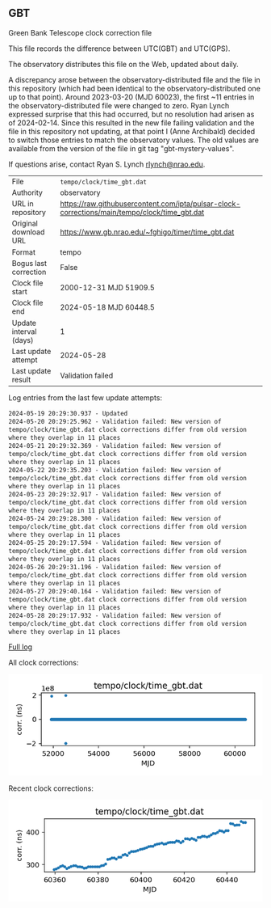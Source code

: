 
## GBT

Green Bank Telescope clock correction file

This file records the difference between UTC(GBT) and UTC(GPS).

The observatory distributes this file on the Web, updated about daily.

A discrepancy arose between the observatory-distributed file and the
file in this repository (which had been identical to the 
observatory-distributed one up to that point). Around 
2023-03-20 (MJD 60023), the first ~11 entries in the 
observatory-distributed file were changed to zero.
Ryan Lynch expressed surprise that this had occurred, but no
resolution had arisen as of 2024-02-14. Since this resulted in
the new file failing validation and the file in this repository
not updating, at that point I (Anne Archibald) decided to
switch those entries to match the observatory values. The old values
are available from the version of the file in git tag 
"gbt-mystery-values".

If questions arise, contact Ryan S. Lynch <rlynch@nrao.edu>.

|     |     |
|:--- |:--- |
| File | `tempo/clock/time_gbt.dat` |
| Authority | observatory |
| URL in repository | <https://raw.githubusercontent.com/ipta/pulsar-clock-corrections/main/tempo/clock/time_gbt.dat> |
| Original download URL | <https://www.gb.nrao.edu/~fghigo/timer/time_gbt.dat> |
| Format | tempo |
| Bogus last correction | False |
| Clock file start | 2000-12-31 MJD 51909.5 |
| Clock file end | 2024-05-18 MJD 60448.5 |
| Update interval (days) | 1 |
| Last update attempt | 2024-05-28 |
| Last update result | Validation failed |

Log entries from the last few update attempts:
```
2024-05-19 20:29:30.937 - Updated
2024-05-20 20:29:25.962 - Validation failed: New version of tempo/clock/time_gbt.dat clock corrections differ from old version where they overlap in 11 places
2024-05-21 20:29:32.369 - Validation failed: New version of tempo/clock/time_gbt.dat clock corrections differ from old version where they overlap in 11 places
2024-05-22 20:29:35.203 - Validation failed: New version of tempo/clock/time_gbt.dat clock corrections differ from old version where they overlap in 11 places
2024-05-23 20:29:32.917 - Validation failed: New version of tempo/clock/time_gbt.dat clock corrections differ from old version where they overlap in 11 places
2024-05-24 20:29:28.300 - Validation failed: New version of tempo/clock/time_gbt.dat clock corrections differ from old version where they overlap in 11 places
2024-05-25 20:29:17.594 - Validation failed: New version of tempo/clock/time_gbt.dat clock corrections differ from old version where they overlap in 11 places
2024-05-26 20:29:31.196 - Validation failed: New version of tempo/clock/time_gbt.dat clock corrections differ from old version where they overlap in 11 places
2024-05-27 20:29:40.164 - Validation failed: New version of tempo/clock/time_gbt.dat clock corrections differ from old version where they overlap in 11 places
2024-05-28 20:29:17.932 - Validation failed: New version of tempo/clock/time_gbt.dat clock corrections differ from old version where they overlap in 11 places
```
[Full log](https://raw.githubusercontent.com/ipta/pulsar-clock-corrections/main/log/tempo/clock/time_gbt.dat.log)


All clock corrections:

![plot of all clock corrections](time_gbt.dat.png "All corrections")

Recent clock corrections:

![plot of recent clock corrections](time_gbt.dat.short.png "Recent corrections")

